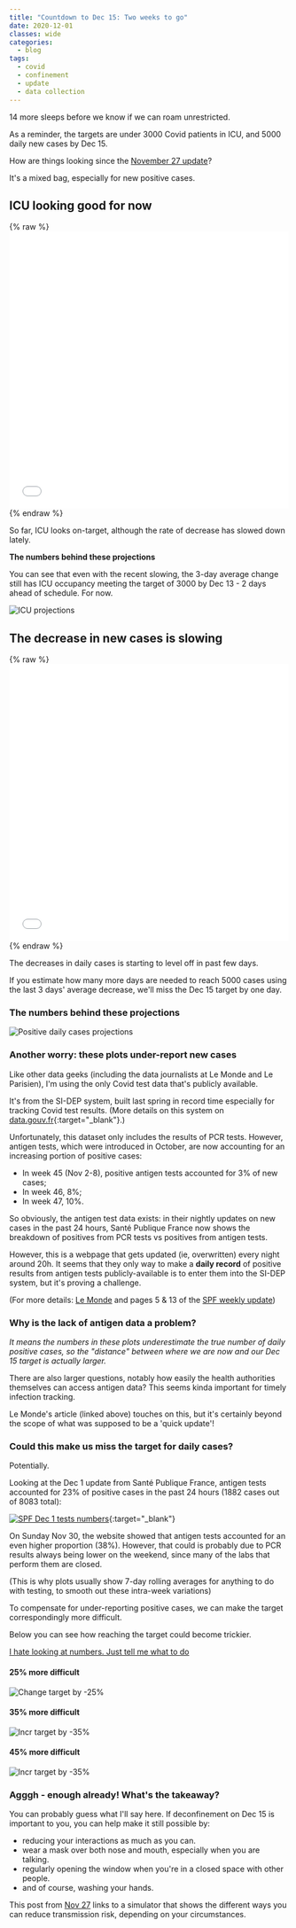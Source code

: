 ```yaml
---
title: "Countdown to Dec 15: Two weeks to go"
date: 2020-12-01
classes: wide
categories:
  - blog
tags:
  - covid
  - confinement
  - update
  - data collection
---
```


14 more sleeps before we know if we can roam unrestricted.

As a reminder, the targets are under 3000 Covid patients in ICU, and 5000 daily new cases by Dec 15.

How are things looking since the [November 27 update](2020-11-28-nov-27-update.md)?

It's a mixed bag, especially for new positive cases.

## ICU looking good for now

{% raw %}<iframe width="100%" height="500" frameborder="0" scrolling="no" src="//plotly.com/~limegimlet/586.embed?showlink=false"></iframe> {% endraw %}

So far, ICU looks on-target, although the rate of decrease has slowed down lately.

**The numbers behind these projections**

You can see that even with the recent slowing, the 3-day average change still has ICU occupancy meeting the target of 3000 by Dec 13 - 2 days ahead of schedule. For now.

![ICU projections](../../assets/images/2020/dec1_rea_projections.png)

## The decrease in new cases is slowing

{% raw %}<iframe width="100%" height="500" frameborder="0" scrolling="no" src="//plotly.com/~limegimlet/593.embed?showlink=false"></iframe> {% endraw %}

The decreases in daily cases is starting to level off in past few days.

If you estimate how many more days are needed to reach 5000 cases using the last 3 days' average decrease, we'll miss the Dec 15 target by one day.

### The numbers behind these projections

![Positive daily cases projections](https://limegimlet.github.io/learning/assets/images/2020/dec1_pos_projections.png)

### Another worry: these plots under-report new cases

Like other data geeks (including the data journalists at Le Monde and Le Parisien), I'm using the only Covid test data that's publicly available.

It's from the SI-DEP system, built last spring in record time especially for tracking Covid test results. (More details on this system on [data.gouv.fr](https://www.data.gouv.fr/en/datasets/donnees-relatives-aux-resultats-des-tests-virologiques-covid-19/){:target="_blank"}.)

Unfortunately, this dataset only includes the results of PCR tests. However, antigen tests, which were introduced in October, are now accounting for an increasing portion of positive cases:

* In week 45 (Nov 2-8), positive antigen tests accounted for 3% of new cases;
* In week 46, 8%;
* In week 47, 10%.

So obviously, the antigen test data exists: in their nightly updates on new cases in the past 24 hours, Santé Publique France now shows the breakdown of positives from PCR tests vs positives from antigen tests.

 However, this is a webpage that gets updated (ie, overwritten) every night around 20h. It seems that they only way to make a **daily record** of positive results from antigen tests publicly-available is to enter them into the SI-DEP system, but it's proving a challenge.

 (For more details: [Le Monde](https://www.lemonde.fr/les-decodeurs/article/2020/11/27/comment-les-tests-antigeniques-compliquent-les-calculs-d-indicateurs-cles-de-l-epidemie-de-covid-19_6061414_4355770.html) and pages 5 & 13 of the [SPF weekly update](https://www.santepubliquefrance.fr/maladies-et-traumatismes/maladies-et-infections-respiratoires/infection-a-coronavirus/documents/bulletin-national/covid-19-point-epidemiologique-du-26-novembre-2020))

### Why is the lack of antigen data a problem?

*It means the numbers in these plots underestimate the true number of daily positive cases, so the "distance" between where we are now and our Dec 15 target is actually larger.*

There are also larger questions, notably how easily the health authorities themselves can access antigen data? This seems kinda important for timely infection tracking.

Le Monde's article (linked above) touches on this, but it's certainly beyond the scope of what was supposed to be a 'quick update'!

### Could this make us miss the target for daily cases?

Potentially.

Looking at the Dec 1 update from Santé Publique France, antigen tests accounted for 23% of positive cases in the past 24 hours (1882 cases out of 8083 total):

[![SPF Dec 1 tests numbers](../../assets/images/2020/dec1_SPF_update.png)](https://www.santepubliquefrance.fr/dossiers/coronavirus-covid-19/coronavirus-chiffres-cles-et-evolution-de-la-covid-19-en-france-et-dans-le-monde#block-266151){:target="_blank"}

On Sunday Nov 30, the website showed that antigen tests accounted for an even higher proportion (38%). However, that could is probably due to PCR results always being lower on the weekend, since many of the labs that perform them are closed.

(This is why plots usually show 7-day rolling averages for anything to do with testing, to smooth out these intra-week variations)

To compensate for under-reporting positive cases, we can make the target correspondingly more difficult.

Below you can see how reaching the target could become trickier.

[I hate looking at numbers. Just tell me what to do](#agggh---enough-already-whats-the-takeaway)

#### 25% more difficult

![Change target by -25%](https://limegimlet.github.io/learning/assets/images/2020/dec1_pos_3750_target.png)

#### 35% more difficult

![Incr target by -35%](https://limegimlet.github.io/learning/assets/images/2020/dec1_pos_3250_target.png)

#### 45% more difficult

![Incr target by -35%](https://limegimlet.github.io/learning/assets/images/2020/dec1_pos_2750_target.png)

### Agggh - enough already! What's the takeaway?

You can probably guess what I'll say here. If deconfinement on Dec 15 is important to you, you can help make it still possible by:

* reducing your interactions as much as you can.
* wear a mask over both nose and mouth, especially when you are talking.
* regularly opening the window when you're in a closed space with other people.
* and of course, washing your hands.

This post from [Nov 27](2020-11-27-safer-visits.md) links to a simulator that shows the different ways you can reduce transmission risk, depending on your circumstances.
